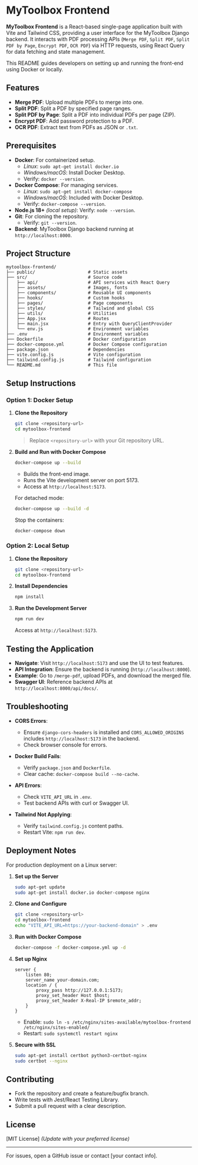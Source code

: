 # MyToolbox Frontend

**MyToolbox Frontend** is a React-based single-page application built with Vite and Tailwind CSS, providing a user interface for the MyToolbox Django backend. It interacts with PDF processing APIs (`Merge PDF`, `Split PDF`, `Split PDF by Page`, `Encrypt PDF`, `OCR PDF`) via HTTP requests, using React Query for data fetching and state management.

This README guides developers on setting up and running the front-end using Docker or locally.

## Features

- **Merge PDF**: Upload multiple PDFs to merge into one.
- **Split PDF**: Split a PDF by specified page ranges.
- **Split PDF by Page**: Split a PDF into individual PDFs per page (ZIP).
- **Encrypt PDF**: Add password protection to a PDF.
- **OCR PDF**: Extract text from PDFs as JSON or `.txt`.

## Prerequisites

- **Docker**: For containerized setup.
  - *Linux*: `sudo apt-get install docker.io`
  - *Windows/macOS*: Install Docker Desktop.
  - Verify: `docker --version`.
- **Docker Compose**: For managing services.
  - *Linux*: `sudo apt-get install docker-compose`
  - *Windows/macOS*: Included with Docker Desktop.
  - Verify: `docker-compose --version`.
- **Node.js 18+** *(local setup)*: Verify: `node --version`.
- **Git**: For cloning the repository.
  - Verify: `git --version`.
- **Backend**: MyToolbox Django backend running at `http://localhost:8000`.

## Project Structure

```
mytoolbox-frontend/
├── public/                    # Static assets
├── src/                       # Source code
│   ├── api/                   # API services with React Query
│   ├── assets/                # Images, fonts
│   ├── components/            # Reusable UI components
│   ├── hooks/                 # Custom hooks
│   ├── pages/                 # Page components
│   ├── styles/                # Tailwind and global CSS
│   ├── utils/                 # Utilities
│   ├── App.jsx                # Routes
│   ├── main.jsx               # Entry with QueryClientProvider
│   └── env.js                 # Environment variables
├── .env                       # Environment variables
├── Dockerfile                 # Docker configuration
├── docker-compose.yml         # Docker Compose configuration
├── package.json               # Dependencies
├── vite.config.js             # Vite configuration
├── tailwind.config.js         # Tailwind configuration
└── README.md                  # This file
```

## Setup Instructions

### Option 1: Docker Setup

1. **Clone the Repository**

   ```bash
   git clone <repository-url>
   cd mytoolbox-frontend
   ```

   > Replace `<repository-url>` with your Git repository URL.

2. **Build and Run with Docker Compose**

   ```bash
   docker-compose up --build
   ```

   - Builds the front-end image.
   - Runs the Vite development server on port 5173.
   - Access at `http://localhost:5173`.

   For detached mode:

   ```bash
   docker-compose up --build -d
   ```

   Stop the containers:

   ```bash
   docker-compose down
   ```

### Option 2: Local Setup

1. **Clone the Repository**

   ```bash
   git clone <repository-url>
   cd mytoolbox-frontend
   ```

2. **Install Dependencies**

   ```bash
   npm install
   ```

3. **Run the Development Server**

   ```bash
   npm run dev
   ```

   Access at `http://localhost:5173`.

## Testing the Application

- **Navigate**: Visit `http://localhost:5173` and use the UI to test features.
- **API Integration**: Ensure the backend is running (`http://localhost:8000`).
- **Example**: Go to `/merge-pdf`, upload PDFs, and download the merged file.
- **Swagger UI**: Reference backend APIs at `http://localhost:8000/api/docs/`.

## Troubleshooting

- **CORS Errors**:

  - Ensure `django-cors-headers` is installed and `CORS_ALLOWED_ORIGINS` includes `http://localhost:5173` in the backend.
  - Check browser console for errors.

- **Docker Build Fails**:

  - Verify `package.json` and `Dockerfile`.
  - Clear cache: `docker-compose build --no-cache`.

- **API Errors**:

  - Check `VITE_API_URL` in `.env`.
  - Test backend APIs with curl or Swagger UI.

- **Tailwind Not Applying**:

  - Verify `tailwind.config.js` content paths.
  - Restart Vite: `npm run dev`.

## Deployment Notes

For production deployment on a Linux server:

1. **Set up the Server**

   ```bash
   sudo apt-get update
   sudo apt-get install docker.io docker-compose nginx
   ```

2. **Clone and Configure**

   ```bash
   git clone <repository-url>
   cd mytoolbox-frontend
   echo "VITE_API_URL=https://your-backend-domain" > .env
   ```

3. **Run with Docker Compose**

   ```bash
   docker-compose -f docker-compose.yml up -d
   ```

4. **Set up Nginx**

   ```nginx
   server {
       listen 80;
       server_name your-domain.com;
       location / {
           proxy_pass http://127.0.0.1:5173;
           proxy_set_header Host $host;
           proxy_set_header X-Real-IP $remote_addr;
       }
   }
   ```

   - Enable: `sudo ln -s /etc/nginx/sites-available/mytoolbox-frontend /etc/nginx/sites-enabled/`
   - Restart: `sudo systemctl restart nginx`

5. **Secure with SSL**

   ```bash
   sudo apt-get install certbot python3-certbot-nginx
   sudo certbot --nginx
   ```

## Contributing

- Fork the repository and create a feature/bugfix branch.
- Write tests with Jest/React Testing Library.
- Submit a pull request with a clear description.

## License

[MIT License] *(Update with your preferred license)*

---

For issues, open a GitHub issue or contact [your contact info].